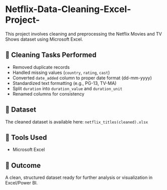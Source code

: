 # Netflix-Data-Cleaning-Excel-Project-
This project involves cleaning and preprocessing the Netflix Movies and TV Shows dataset using Microsoft Excel.

## 🧹 Cleaning Tasks Performed

- Removed duplicate records
- Handled missing values (`country`, `rating`, `cast`)
- Converted `date_added` column to proper date format (dd-mm-yyyy)
- Standardized text formatting (e.g., PG-13, TV-MA)
- Split `duration` into `duration_value` and `duration_unit`
- Renamed columns for consistency

## 📁 Dataset

The cleaned dataset is available here: `netflix_titles(cleaned).xlsx`

## 🔧 Tools Used

- Microsoft Excel

## 📌 Outcome

A clean, structured dataset ready for further analysis or visualization in Excel/Power BI.
